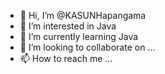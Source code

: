 - 👋 Hi, I’m @KASUNHapangama
- 👀 I’m interested in Java
- 🌱 I’m currently learning Java
- 💞️ I’m looking to collaborate on ...
- 📫 How to reach me ...

<!---
KASUNHapangama/KASUNHapangama is a ✨ special ✨ repository because its `README.md` (this file) appears on your GitHub profile.
You can click the Preview link to take a look at your changes.
--->
